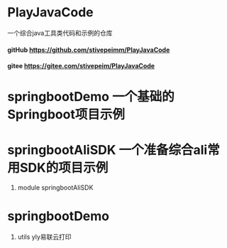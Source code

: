 # PlayJavaCode
一个综合java工具类代码和示例的仓库

#### gitHub https://github.com/stivepeimm/PlayJavaCode
#### gitee https://gitee.com/stivepeim/PlayJavaCode
# springbootDemo 一个基础的Springboot项目示例


# springbootAliSDK 一个准备综合ali常用SDK的项目示例
 1. module springbootAliSDK 

# springbootDemo
 1. utils yly易联云打印

